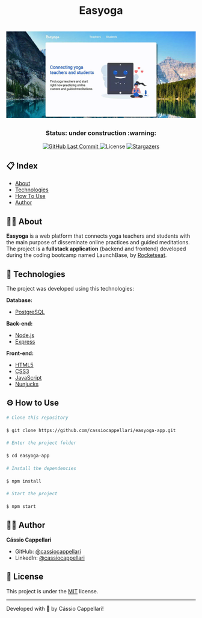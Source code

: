 <h1 align="center">Easyoga</h1>

<h1 align="center">
    <img src="./public/assets/easyoga-demo-gif.gif">
</h1>

<h3 align="center"> 
	Status: under construction :warning:
</h3>

<p align="center">
<a href="https://github.com/cassiocappellari/easyoga-app/commits/master">
	<img alt="GitHub Last Commit" src="https://img.shields.io/github/last-commit/cassiocappellari/easyoga-app/master?color=blue">
</a>
    
<img alt="License" src="https://img.shields.io/badge/license-MIT-blue">

<a href="https://github.com/cassiocappellari/easyoga-app/stargazers">
	<img alt="Stargazers" src="https://img.shields.io/github/stars/cassiocappellari/easyoga-app?style=social">
</a>
</p>

## 📋 Index

- [About](#-about)
- [Technologies](#-technologies)
- [How To Use](#-how-to-use)
- [Author](#-author)

## 🧘‍♀️ About

**Easyoga** is a web platform that connects yoga teachers and students with the main purpose of disseminate online practices and guided meditations. The project is a **fullstack application** (backend and frontend) developed during the coding bootcamp named LaunchBase, by [Rocketseat](https://rocketseat.com.br/).

## 🤖 Technologies

The project was developed using this technologies:

**Database:**
- [PostgreSQL](https://www.postgresql.org/)

**Back-end:**
- [Node.js](https://nodejs.org/en/)
- [Express](https://expressjs.com/)

**Front-end:**
- [HTML5](https://developer.mozilla.org/en-US/docs/Web/Guide/HTML/HTML5)
- [CSS3](https://developer.mozilla.org/en-US/docs/Archive/CSS3)
- [JavaScript](https://js.org/)
- [Nunjucks](https://mozilla.github.io/nunjucks/)

## ⚙ How to Use

```bash
# Clone this repository

$ git clone https://github.com/cassiocappellari/easyoga-app.git

# Enter the project folder

$ cd easyoga-app

# Install the dependencies

$ npm install

# Start the project

$ npm start

```

## 👨‍🚀 Author

**Cássio Cappellari**

- GitHub: [@cassiocappellari](https://github.com/cassiocappellari)
- LinkedIn: [@cassiocappellari](https://www.linkedin.com/in/cassiocappellari/)

## 📝 License

This project is under the [MIT](./LICENSE) license.

---

Developed with 💚 by Cássio Cappellari!
